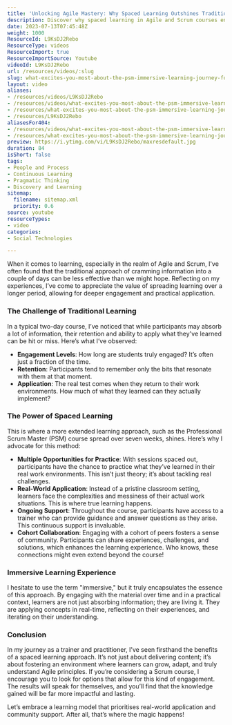 ```yaml
---
title: 'Unlocking Agile Mastery: Why Spaced Learning Outshines Traditional Courses'
description: Discover why spaced learning in Agile and Scrum courses enhances retention and real-world application. Transform your learning experience today!
date: 2023-07-13T07:45:48Z
weight: 1000
ResourceId: L9KsDJ2Rebo
ResourceType: videos
ResourceImport: true
ResourceImportSource: Youtube
videoId: L9KsDJ2Rebo
url: /resources/videos/:slug
slug: what-excites-you-most-about-the-psm-immersive-learning-journey-for-delegates-
layout: video
aliases:
- /resources/videos/L9KsDJ2Rebo
- /resources/videos/what-excites-you-most-about-the-psm-immersive-learning-journey-for-delegates-
- /resources/what-excites-you-most-about-the-psm-immersive-learning-journey-for-delegates-
- /resources/L9KsDJ2Rebo
aliasesFor404:
- /resources/videos/what-excites-you-most-about-the-psm-immersive-learning-journey-for-delegates-
- /resources/what-excites-you-most-about-the-psm-immersive-learning-journey-for-delegates-
preview: https://i.ytimg.com/vi/L9KsDJ2Rebo/maxresdefault.jpg
duration: 84
isShort: false
tags:
- People and Process
- Continuous Learning
- Pragmatic Thinking
- Discovery and Learning
sitemap:
  filename: sitemap.xml
  priority: 0.6
source: youtube
resourceTypes:
- video
categories:
- Social Technologies

---
```

When it comes to learning, especially in the realm of Agile and Scrum, I've often found that the traditional approach of cramming information into a couple of days can be less effective than we might hope. Reflecting on my experiences, I’ve come to appreciate the value of spreading learning over a longer period, allowing for deeper engagement and practical application.

### The Challenge of Traditional Learning

In a typical two-day course, I’ve noticed that while participants may absorb a lot of information, their retention and ability to apply what they've learned can be hit or miss. Here’s what I’ve observed:

- **Engagement Levels**: How long are students truly engaged? It’s often just a fraction of the time.
- **Retention**: Participants tend to remember only the bits that resonate with them at that moment.
- **Application**: The real test comes when they return to their work environments. How much of what they learned can they actually implement?

### The Power of Spaced Learning

This is where a more extended learning approach, such as the Professional Scrum Master (PSM) course spread over seven weeks, shines. Here’s why I advocate for this method:

- **Multiple Opportunities for Practice**: With sessions spaced out, participants have the chance to practice what they’ve learned in their real work environments. This isn’t just theory; it’s about tackling real challenges.
- **Real-World Application**: Instead of a pristine classroom setting, learners face the complexities and messiness of their actual work situations. This is where true learning happens.
- **Ongoing Support**: Throughout the course, participants have access to a trainer who can provide guidance and answer questions as they arise. This continuous support is invaluable.
- **Cohort Collaboration**: Engaging with a cohort of peers fosters a sense of community. Participants can share experiences, challenges, and solutions, which enhances the learning experience. Who knows, these connections might even extend beyond the course!

### Immersive Learning Experience

I hesitate to use the term "immersive," but it truly encapsulates the essence of this approach. By engaging with the material over time and in a practical context, learners are not just absorbing information; they are living it. They are applying concepts in real-time, reflecting on their experiences, and iterating on their understanding.

### Conclusion

In my journey as a trainer and practitioner, I’ve seen firsthand the benefits of a spaced learning approach. It’s not just about delivering content; it’s about fostering an environment where learners can grow, adapt, and truly understand Agile principles. If you’re considering a Scrum course, I encourage you to look for options that allow for this kind of engagement. The results will speak for themselves, and you’ll find that the knowledge gained will be far more impactful and lasting. 

Let’s embrace a learning model that prioritises real-world application and community support. After all, that’s where the magic happens!
